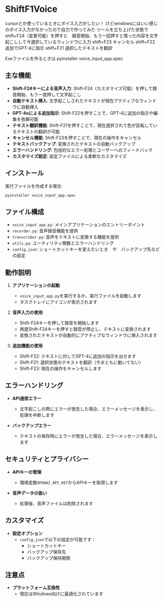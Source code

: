 # ShiftF1Voice

cursorとか使っているときにボイス入力がしたい！
けどwindowsにはいい感じのボイス入力がなかったので自力で作ってみた
ツールを立ち上げた状態で　shift+F24（変更可能）を押すと　録音開始、もう一回押すと喋った内容を文字起こしして今選択しているウィンドウに入力
shift+F23 キャンセル
shift+F22 追加でGPT-4に指示
shift+F21 選択したテキストを翻訳

Exeファイルを作るときは
pyinstaller voice_input_app.spec

## 主な機能

- **Shift-F24キーによる音声入力**: Shift-F24（カスタマイズ可能）を押して録音開始、もう一度押して文字起こし
- **自動テキスト挿入**: 文字起こしされたテキストが現在アクティブなウィンドウに自動挿入
- **GPT-4oによる追加指示**: Shift-F22を押すことで、GPT-4に追加の指示や編集を依頼可能
- **テキスト翻訳機能**: Shift-F21を押すことで、現在選択されて色が反転しているテキストの翻訳が可能
- **キャンセル機能**: Shift-F23を押すことで、現在の操作をキャンセル
- **テキストバックアップ**: 変換されたテキストの自動バックアップ
- **エラーハンドリング**: 包括的なエラー処理とユーザーへのフィードバック
- **カスタマイズ設定**: 設定ファイルによる柔軟なカスタマイズ

## インストール

実行ファイルを作成する場合:
```bash
pyinstaller voice_input_app.spec
```

## ファイル構成

- `voice_input_app.py`: メインアプリケーションのエントリーポイント
- `recorder.py`: 音声録音機能を提供
- `transcriber.py`: 音声をテキストに変換する機能を提供
- `utils.py`: ユーティリティ関数とエラーハンドリング
- `config.json`: ショートカットキーを変えたいとき　や　バックアップ先などの設定

## 動作説明

1. **アプリケーションの起動**
   - `voice_input_app.py`を実行するか、実行ファイルを起動します
   - タスクトレイにアイコンが表示されます

2. **音声入力の使用**
   - Shift-F24キーを押して録音を開始します
   - 再度Shift-F24キーを押すと録音が停止し、テキストに変換されます
   - 変換されたテキストが自動的にアクティブなウィンドウに挿入されます

3. **追加機能の使用**
   - Shift-F22: テキストに対してGPT-4に追加の指示を出せます
   - Shift-F21: 選択状態のテキストを翻訳（今まともに動いてない）
   - Shift-F23: 現在の操作をキャンセルします

## エラーハンドリング

- **API通信エラー**
  - 文字起こしの際にエラーが発生した場合、エラーメッセージを表示し、処理を中断します

- **バックアップエラー**
  - テキストの保存時にエラーが発生した場合、エラーメッセージを表示します

## セキュリティとプライバシー

- **APIキーの管理**
  - 環境変数`OPENAI_API_KEY`からAPIキーを取得します

- **音声データの扱い**
  - 処理後、音声ファイルは削除されます

## カスタマイズ

- **設定オプション**
  - `config.json`で以下の設定が可能です：
    - ショートカットキー
    - バックアップ保存先
    - バックアップ保持期間

## 注意点


- **プラットフォーム互換性**
  - 現在はWindows向けに最適化されています
